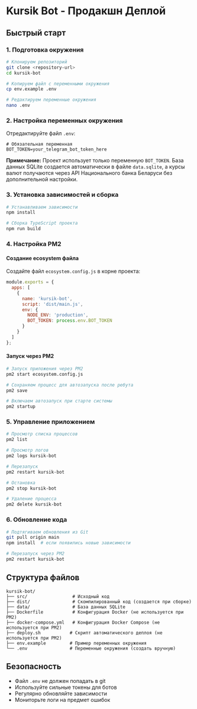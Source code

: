 # Kursik Bot - Продакшн Деплой

## Быстрый старт

### 1. Подготовка окружения

```bash
# Клонируем репозиторий
git clone <repository-url>
cd kursik-bot

# Копируем файл с переменными окружения
cp env.example .env

# Редактируем переменные окружения
nano .env
```

### 2. Настройка переменных окружения

Отредактируйте файл `.env`:

```env
# Обязательная переменная
BOT_TOKEN=your_telegram_bot_token_here
```

**Примечание:** Проект использует только переменную `BOT_TOKEN`. База данных SQLite создается автоматически в файле `data.sqlite`, а курсы валют получаются через API Национального банка Беларуси без дополнительной настройки.

### 3. Установка зависимостей и сборка

```bash
# Устанавливаем зависимости
npm install

# Сборка TypeScript проекта
npm run build
```

### 4. Настройка PM2

#### Создание ecosystem файла

Создайте файл `ecosystem.config.js` в корне проекта:

```js
module.exports = {
  apps: [
    {
      name: 'kursik-bot',
      script: 'dist/main.js',
      env: {
        NODE_ENV: 'production',
        BOT_TOKEN: process.env.BOT_TOKEN
      }
    }
  ]
};
```

#### Запуск через PM2

```bash
# Запуск приложения через PM2
pm2 start ecosystem.config.js

# Сохраняем процесс для автозапуска после ребута
pm2 save

# Включаем автозапуск при старте системы
pm2 startup
```

### 5. Управление приложением

```bash
# Просмотр списка процессов
pm2 list

# Просмотр логов
pm2 logs kursik-bot

# Перезапуск
pm2 restart kursik-bot

# Остановка
pm2 stop kursik-bot

# Удаление процесса
pm2 delete kursik-bot
```

### 6. Обновление кода

```bash
# Подтягиваем обновления из Git
git pull origin main
npm install  # если появились новые зависимости

# Перезапуск через PM2
pm2 restart kursik-bot
```

## Структура файлов

```
kursik-bot/
├── src/                 # Исходный код
├── dist/                # Скомпилированный код (создается при сборке)
├── data/                # База данных SQLite
├── Dockerfile           # Конфигурация Docker (не используется при PM2)
├── docker-compose.yml   # Конфигурация Docker Compose (не используется при PM2)
├── deploy.sh           # Скрипт автоматического деплоя (не используется при PM2)
├── env.example         # Пример переменных окружения
└── .env                # Переменные окружения (создать вручную)
```

## Безопасность

* Файл `.env` не должен попадать в git
* Используйте сильные токены для ботов
* Регулярно обновляйте зависимости
* Мониторьте логи на предмет ошибок
